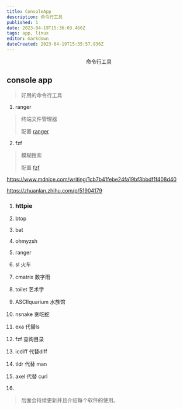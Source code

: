 ```yaml
---
title: ConsoleApp
description: 命令行工具
published: 1
date: 2023-04-19T15:36:03.466Z
tags: app, linux
editor: markdown
dateCreated: 2023-04-19T15:35:57.836Z
---
```


<center>命令行工具</center>


##  console app

>  好用的命令行工具


1. ranger

> 终端文件管理器
> 
> 配置 [ranger](https://www.zssnp.top/2021/06/03/ranger/)


2. fzf

> 模糊搜索
> 
> 配置 [fzf](https://www.zssnp.top/2021/06/03/ranger/)



https://www.mdnice.com/writing/1cb7b41febe24fa19bf3bbdf1f408d40

https://zhuanlan.zhihu.com/p/51904179

1. ### httpie

2. btop
3. bat 
4. ohmyzsh
5. ranger
6. sl 火车
7. cmatrix 数字雨
8. toilet  艺术字
9. ASCIIquarium 水族馆
10. nsnake 贪吃蛇
11. exa 代替ls
12. fzf 查询目录
13. icdiff  代替diff
14. tldr 代替 man
15. axel 代替 curl
16. 


> 后面会持续更新并且介绍每个软件的使用。











